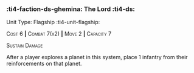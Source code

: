 ### :ti4-faction-ds-ghemina: **The Lord** :ti4-ds:

Unit Type: Flagship :ti4-unit-flagship:

<span style="font-variant:small-caps;">Cost 6</span> __|__ <span style="font-variant:small-caps;">Combat 7(x2)</span> __|__ <span style="font-variant:small-caps;">Move 2</span> __|__ <span style="font-variant:small-caps;">Capacity 7</span>

<span style="font-variant:small-caps;">Sustain Damage</span>

After a player explores a planet in this system, place 1 infantry from their reinforcements on that planet.